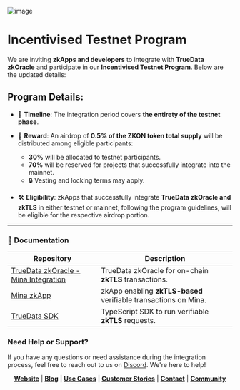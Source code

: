 ![image](https://github.com/user-attachments/assets/c83b7cd8-4e6f-46b2-a5fc-144d8e827450)

# Incentivised Testnet Program

We are inviting **zkApps and developers** to integrate with **TrueData zkOracle** and participate in our **Incentivised Testnet Program**. Below are the updated details:

## Program Details:

- 📅 **Timeline**: The integration period covers **the entirety of the testnet phase**.
- 🎁 **Reward**: An airdrop of **0.5% of the ZKON token total supply** will be distributed among eligible participants:
  - **30%** will be allocated to testnet participants.
  - **70%** will be reserved for projects that successfully integrate into the mainnet.
  - 🔒 Vesting and locking terms may apply.

- 🛠️ **Eligibility**: zkApps that successfully integrate **TrueData zkOracle and zkTLS** in either testnet or mainnet, following the program guidelines, will be eligible for the respective airdrop portion.

---

### 📄 Documentation

<div align="center">

| Repository                               | Description                                       |
|------------------------------------------|---------------------------------------------------|
| [TrueData zkOracle - Mina Integration](https://github.com/ZKON-Network/zkTLS-Mina-Oracle)                  | TrueData zkOracle for on-chain **zkTLS** transactions. |
| [Mina zkApp](https://github.com/ZKON-Network/zkTLS-Mina-zkApp)             | zkApp enabling **zkTLS-based** verifiable transactions on Mina.   |
| [TrueData SDK](https://github.com/ZKON-Network/zkTLS-Offchain-SDK)           | TypeScript SDK to run verifiable **zkTLS** requests. |

</div>

### Need Help or Support?

If you have any questions or need assistance during the integration process, feel free to reach out to us on [Discord](https://discord.gg/AnmcW4HY2M). We're here to help!

<p align="center">
  <a href="https://zkon.xyz"><strong>Website</strong></a> | <a href="https://www.zkon.xyz/blog"><strong>Blog</strong></a> | <a href="https://www.zkon.xyz/use-cases"><strong>Use Cases</strong></a> | <a href="https://www.zkon.xyz/customer-stories"><strong>Customer Stories</strong></a> | <a href="https://www.zkon.xyz/contact"><strong>Contact</strong></a> | <a href="https://discord.gg/AnmcW4HY2M"><strong>Community</strong></a>
</p>

